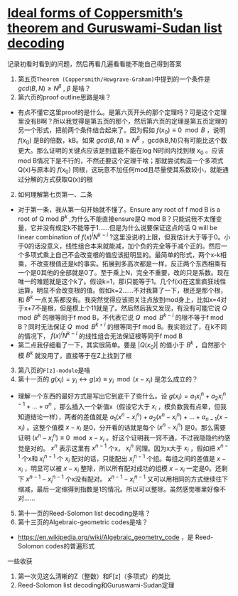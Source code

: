 # [Ideal forms of Coppersmith’s theorem and Guruswami-Sudan list decoding](https://cseweb.ucsd.edu/~nadiah/papers/ideal-coppersmith/ideal-coppersmith-ics-slides.pdf)

记录初看时看到的问题，然后再看几遍看看能不能自己得到答案

1. 第五页`Theorem (Coppersmith/Howgrave-Graham)`中提到的一个条件是 $gcd(B,N)\geq N^{\beta}$ , $\beta$ 是啥？
3. 第六页的proof outline思路是啥？
- 有点不懂它这里proof的是什么。是第六页开头的那个定理吗？可是这个定理里没有B啊？所以我觉得是第五页的那个，然后第六页的定理是第五页定理的另一个形式，把前两个条件结合起来了。因为假如 $f(x_0)\equiv 0\mod B$ ，说明 $f(x_0)$ 是B的倍数，kB。如果 $gcd(B,N)\geq N^{\beta}$ ，gcd(kB,N)只有可能比这个数更大。那么证明的关键点应该是到底能不能在log N时间内找到根 $x_0$ 。应该mod B情况下是不行的，不然还要这个定理干啥；那就尝试构造一个多项式Q(x)与原本的 $f(x_0)$ 同根，这玩意不加任何mod且尽量使其系数较小，就能通过分解的方式获取Q(x)的根
2. 如何理解第七页第一、二条
- 对于第一条，我从第一句开始就不懂了。Ensure any root of f mod B is a root of Q mod $B^k$ ,为什么不能直接ensure是Q mod B？只能说我不太懂变量，它并没有规定k不能等于1……但是为什么说要保证这点的话 Q will be linear combination of $f(x)^iN^{k−i}$ ?这里没说i的上限，但我估计大于等于0。小于0的话没意义，线性组合本来就能减，加个负的完全等于减个正的。然后一个多项式乘上自己不会改变根的值应该挺明显的。最简单的形式，两个x-k相乘，不改变根值还是k的事实。拓展到多高次都是一样，反正两个东西相乘有一个是0其他的全部就是0了。至于乘上N，完全不重要，改的只是系数。现在唯一的难题就是这个k了。假设k=1，那i只能等于1。几个f(x)在这里疯狂线性运算，明显不会改变根的值。假如k=2……不对我算了一下，根还是那个根，和 $B^k$ 一点关系都没有。我突然觉得应该把关注点放到mod身上，比如x=4对于x+7不是根，但是模上个11就是了。然后然后我又发现，有没有可能它说 $Q\mod B^k$ 的根等同于f mod B，不代表它说 $Q \mod B^{k-i}$ 的根不等于f mod B？同时无法保证 $Q\mod B^{k+i}$ 的根等同于f mod B。我实验过了，在k不同的情况下， $f(x)^iN^{k−i}$ 的线性组合无法保证根等同于f mod B
- 第二点我仔细看了一下，其实很简单。要是 $|Q(x_0)|$ 的值小于 $B^k$ ，自然那个模 $B^k$ 就没用了，直接等于在Z上找到了根
3. 第八页的`F[z]-module`是啥
4. 第十一页的 $g(x_i)=y_i \leftrightarrow g(x)≡y_i \mod(x−x_i)$ 是怎么成立的？
- 理解一个东西的最好方式是写出它到底干了些什么。设 $g(x_i)=a_1x_i^n+a_2x_i^{n-1}+...+a^n$ ，那么插入一个新值x（假设它大于 $x_i$ ，模负数我有点晕，但我知道结论一样），两者的差值就是 $a_1(x^n-x_i^n)+a_2(x^n-x_i^n)+...+a_{n-1}(x-x_i)$ 。这整个值模 $x-x_i$ 是0，分开看的话就是每个 $(x^n-x_i^n)$ 是0。那么需要证明 $(x^n-x_i^n)\equiv 0\mod x-x_i$ 。好这个证明我一窍不通，不过我隐隐约约感觉是对的。 $x^n$ 表示这里有 $x^{n-1}$ 个x， $x_i^n$ 同理。因为x大于 $x_i$ ，假如把 $x^{n-1}$ 个x和 $x_i^{n-1}$ 个 $x_i$ 配对的话，只能配出 $x_i^{n-1}$ 个组。每组之间的差值是 $x-x_i$ ，明显可以被 $x-x_i$ 整除，所以所有配对成功的组模 $x-x_i$ 一定是0。还剩下 $x^{n-1}-x_i^{n-1}$ 个x没有配对。 $x^{n-1}-x_i^{n-1}$ 又可以用相同的方式继续往下缩减，最后一定缩得到指数是1的情况。所以可以整除。虽然感觉哪里好像不对……
5. 第十一页的Reed-Solomon list decoding是啥？
6. 第十三页的Algebraic-geometric codes是啥？
- https://en.wikipedia.org/wiki/Algebraic_geometry_code ，是 Reed-Solomon codes的普遍形式

一些收获
1. 第一次见这么清晰的Z（整数）和F[z]（多项式）的类比
2. Reed-Solomon list decoding和Guruswami-Sudan定理